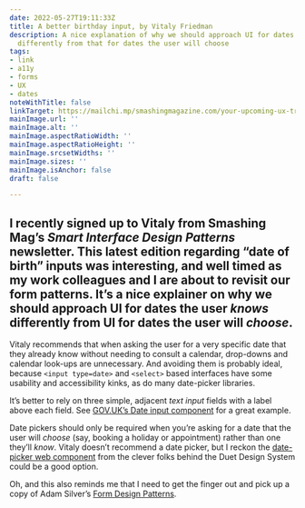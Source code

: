 ```yaml
---
date: 2022-05-27T19:11:33Z
title: A better birthday input, by Vitaly Friedman
description: A nice explanation of why we should approach UI for dates the user knows
  differently from that for dates the user will choose
tags:
- link
- a11y
- forms
- UX
- dates
noteWithTitle: false
linkTarget: https://mailchi.mp/smashingmagazine.com/your-upcoming-ux-training-with-vitaly-friedman-final-details-1133905
mainImage.url: ''
mainImage.alt: ''
mainImage.aspectRatioWidth: ''
mainImage.aspectRatioHeight: ''
mainImage.srcsetWidths: ''
mainImage.sizes: ''
mainImage.isAnchor: false
draft: false

---
```

I recently signed up to Vitaly from Smashing Mag’s _Smart Interface Design Patterns_ newsletter. This latest edition regarding “date of birth” inputs was interesting, and well timed as my work colleagues and I are about to revisit our form patterns. It’s a nice explainer on why we should approach UI for dates the user _knows_ differently from UI for dates the user will _choose_.
---

Vitaly recommends that when asking the user for a very specific date that they already know without needing to consult a calendar, drop-downs and calendar look-ups are unnecessary. And avoiding them is probably ideal, because `<input type=date>` and `<select>` based interfaces have some usability and accessibility kinks, as do many date-picker libraries.

It’s better to rely on three simple, adjacent _text input_ fields with a label above each field. See [GOV.UK’s Date input component](https://design-system.service.gov.uk/components/date-input/) for a great example.

Date pickers should only be required when you’re asking for a date that the user will _choose_ (say, booking a holiday or appointment) rather than one they’ll _know_. Vitaly doesn’t recommend a date picker, but I reckon the [date-picker web component](https://github.com/duetds/date-picker) from the clever folks behind the Duet Design System could be a good option.

Oh, and this also reminds me that I need to get the finger out and pick up a copy of Adam Silver’s [Form Design Patterns](https://formdesignpatterns.com/).
